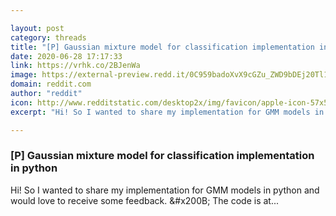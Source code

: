 ```yaml
---

layout: post
category: threads
title: "[P] Gaussian mixture model for classification implementation in python"
date: 2020-06-28 17:17:33
link: https://vrhk.co/2BJenWa
image: https://external-preview.redd.it/0C959badoXvX9cGZu_ZWD9bDEj20Tl1J5XJnWRyaGTc.jpg?width=400&height=209.42408377&auto=webp&crop=400:209.42408377,smart&s=ac0c57c0159652987246bb50a645ca4dd67f56f3
domain: reddit.com
author: "reddit"
icon: http://www.redditstatic.com/desktop2x/img/favicon/apple-icon-57x57.png
excerpt: "Hi! So I wanted to share my implementation for GMM models in python and would love to receive some feedback. &amp;#x200B; The code is at..."

---
```


### [P] Gaussian mixture model for classification implementation in python

Hi! So I wanted to share my implementation for GMM models in python and would love to receive some feedback. &amp;#x200B; The code is at...